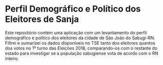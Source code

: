 # Perfil Demográfico e Político dos Eleitores de Sanja

Este repositório contém uma aplicação com um levantamento do perfil demográfico e político dos eleitores da cidade de São João do Sabugi-RN. Filtrei e sumarizei os dados disponíveis no TSE tanto dos eleitores quantos dos votos no 1º turno das Eleições 2018, comparando-os com o restante do estado para investigar se a população sabugiense vota de acordo com o RN inteiro. 


